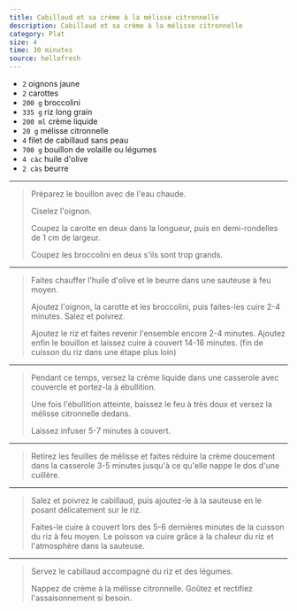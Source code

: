 ```yaml
---
title: Cabillaud et sa crème à la mélisse citronnelle
description: Cabillaud et sa crème à la mélisse citronnelle
category: Plat
size: 4
time: 30 minutes
source: hellofresh
---
```


* `2` oignons jaune
* `2` carottes
* `200 g` broccolini
* `335 g` riz long grain
* `200 ml` crème liquide
* `20 g` mélisse citronnelle
* `4` filet de cabillaud sans peau
* `700 g` bouillon de volaille ou légumes
* `4 càc` huile d'olive
* `2 càs` beurre

---

> Préparez le bouillon avec de l'eau chaude.
>
> Ciselez l'oignon.
>
> Coupez la carotte en deux dans la longueur, puis en demi-rondelles de 1 cm de largeur.
>
> Coupez les broccolini en deux s'ils sont trop grands.

---

> Faites chauffer l’huile d'olive et le beurre dans une sauteuse à feu moyen.
>
> Ajoutez l'oignon, la carotte et les broccolini, puis faites-les cuire 2-4 minutes. Salez et poivrez.
>
> Ajoutez le riz et faites revenir l'ensemble encore 2-4 minutes. Ajoutez enfin le bouillon et laissez cuire à couvert 14-16 minutes. (fin de cuisson du riz dans une étape plus loin)

---


> Pendant ce temps, versez la crème liquide dans une casserole avec couvercle et portez-la à ébullition.
>
> Une fois l'ébullition atteinte, baissez le feu à très doux et versez la mélisse citronnelle dedans.
>
> Laissez infuser 5-7 minutes à couvert.

---


> Retirez les feuilles de mélisse et faites réduire la crème doucement dans la casserole 3-5 minutes jusqu'à ce qu'elle nappe le dos d'une cuillère.

---


> Salez et poivrez le cabillaud, puis ajoutez-le à la sauteuse en le posant délicatement sur le riz.
>
> Faites-le cuire à couvert lors des 5-6 dernières minutes de la cuisson du riz à feu moyen.
> Le poisson va cuire grâce à la chaleur du riz et l'atmosphère dans la sauteuse.

---

> Servez le cabillaud accompagné du riz et des légumes.
>
> Nappez de crème à la mélisse citronnelle. Goûtez et rectifiez l'assaisonnement si besoin.